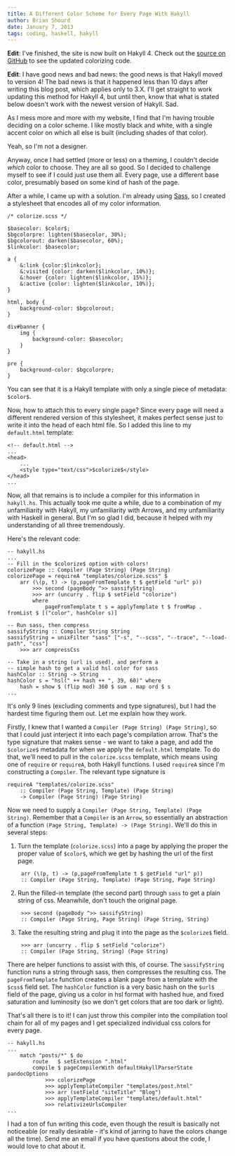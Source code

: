 ```yaml
---
title: A Different Color Scheme for Every Page With Hakyll
author: Brian Shourd
date: January 7, 2013
tags: coding, haskell, hakyll
---
```


**Edit**: I've finished, the site is now built on Hakyll 4. Check out
the [source on GitHub](https://github.com/brianshourd/brianshourd.com)
to see the updated colorizing code.

**Edit**: I have good news and bad news: the good news is that Hakyll moved
to version 4! The bad news is that it happened less than 10 days after
writing this blog post, which applies only to 3.X. I'll get straight to
work updating this method for Hakyll 4, but until then, know that what
is stated below doesn't work with the newest version of Hakyll. Sad.

As I mess more and more with my website, I find that I'm having trouble
deciding on a color scheme. I like mostly black and white, with a single
accent color on which all else is built (including shades of that
color).

Yeah, so I'm not a designer.

Anyway, once I had settled (more or less) on a theming, I couldn't
decide *which* color to choose. They are all so good. So I decided to
challenge myself to see if I could just use them all. Every page, use a
different base color, presumably based on some kind of hash of the page.

After a while, I came up with a solution. I'm already using
[Sass](http://www.sass-lang.com), so I created a stylesheet that encodes
all of my color information.

~~~{.css}
/* colorize.scss */

$basecolor: $color$;
$bgcolorpre: lighten($basecolor, 30%);
$bgcolorout: darken($basecolor, 60%);
$linkcolor: $basecolor;

a {
    &:link {color:$linkcolor};
    &:visited {color: darken($linkcolor, 10%)};
    &:hover {color: lighten($linkcolor, 15%)};
    &:active {color: lighten($linkcolor, 10%)};
}

html, body {
    background-color: $bgcolorout;
}

div#banner {
    img {
        background-color: $basecolor;
    }
}

pre {
    background-color: $bgcolorpre;
}
~~~

You can see that it is a Hakyll template with only a single piece of
metadata: `$color$`.

Now, how to attach this to every single page? Since every page will need
a different rendered version of this stylesheet, it makes perfect sense
just to write it into the head of each html file. So I added this line
to my `default.html` template:

~~~{.html}
<!-- default.html -->
...
<head>
    ...
    <style type="text/css">$colorize$</style>
</head>
...
~~~

Now, all that remains is to include a compiler for this information in
`hakyll.hs`. This actually took me quite a while, due to a combination
of my unfamiliarity with Hakyll, my unfamiliarity with Arrows, and my
unfamiliarity with Haskell in general. But I'm so glad I did, because
it helped with my understanding of all three tremendously.

Here's the relevant code:

~~~{.haskell}
-- hakyll.hs
...
-- Fill in the $colorize$ option with colors!
colorizePage :: Compiler (Page String) (Page String)
colorizePage = requireA "templates/colorize.scss" $
    arr (\(p, t) -> (p,pageFromTemplate t $ getField "url" p))
        >>> second (pageBody ^>> sassifyString)
        >>> arr (uncurry . flip $ setField "colorize")
        where
            pageFromTemplate t s = applyTemplate t $ fromMap . fromList $ [("color", hashColor s)]

-- Run sass, then compress
sassifyString :: Compiler String String
sassifyString = unixFilter "sass" ["-s", "--scss", "--trace", "--load-path", "css"]
    >>> arr compressCss

-- Take in a string (url is used), and perform a
-- simple hash to get a valid hsl color for sass
hashColor :: String -> String
hashColor s = "hsl(" ++ hash ++ ", 39, 60)" where
    hash = show $ (flip mod) 360 $ sum . map ord $ s
...
~~~

It's only 9 lines (excluding comments and type signatures), but I had
the hardest time figuring them out. Let me explain how they work.

Firstly, I knew that I wanted a `Compiler (Page String) (Page String)`,
so that I could just interject it into each page's compilation arrow.
That's the type signature that makes sense - we want to take a page, and
add the `$colorize$` metadata for when we apply the `default.html`
template. To do that, we'll need to pull in the `colorize.scss`
template, which means using one of `require` or `requireA`, both Hakyll
functions. I used `requireA` since I'm constructing a `Compiler`. The
relevant type signature is

    requireA "templates/colorize.scss" 
        :: Compiler (Page String, Template) (Page String)
        -> Compiler (Page String) (Page String)

Now we need to supply a `Compiler (Page String, Template) (Page
String)`. Remember that a `Compiler` is an `Arrow`, so essentially an
abstraction of a function `(Page String, Template) -> (Page String)`.
We'll do this in several steps:

1. Turn the template (`colorize.scss`) into a page by applying the
   proper the proper value of `$color$`, which we get by hashing the
   url of the first page.

        arr (\(p, t) -> (p,pageFromTemplate t $ getField "url" p))
        :: Compiler (Page String, Template) (Page String, Page String)

2. Run the filled-in template (the second part) through `sass` to get a plain string of
   css. Meanwhile, don't touch the original page.

        >>> second (pageBody ^>> sassifyString)
        :: Compiler (Page String, Page String) (Page String, String)

3. Take the resulting string and plug it into the page as the
   `$colorize$` field.

        >>> arr (uncurry . flip $ setField "colorize")
        :: Compiler (Page String, String) (Page String)

There are helper functions to assist with this, of course. The
`sassifyString` function runs a string through sass, then compresses the
resulting css. The `pageFromTemplate` function creates a blank page
from a template with the `$css$` field set. The `hashColor` function
is a very basic hash on the `$url$` field of the page, giving us a
color in hsl format with hashed hue, and fixed saturation and luminosity
(so we don't get colors that are too dark or light).

That's all there is to it! I can just throw this compiler into the
compilation tool chain for all of my pages and I get specialized
individual css colors for every page.

~~~{.haskell}
-- hakyll.hs
...
    match "posts/*" $ do
        route   $ setExtension ".html"
        compile $ pageCompilerWith defaultHakyllParserState pandocOptions
            >>> colorizePage
            >>> applyTemplateCompiler "templates/post.html"
            >>> arr (setField "siteTitle" "Blog")
            >>> applyTemplateCompiler "templates/default.html"
            >>> relativizeUrlsCompiler
...
~~~

I had a ton of fun writing this code, even though the result is
basically not noticeable (or really desirable - it's kind of jarring to
have the colors change all the time). Send me an email if you have
questions about the code, I would love to chat about it.
